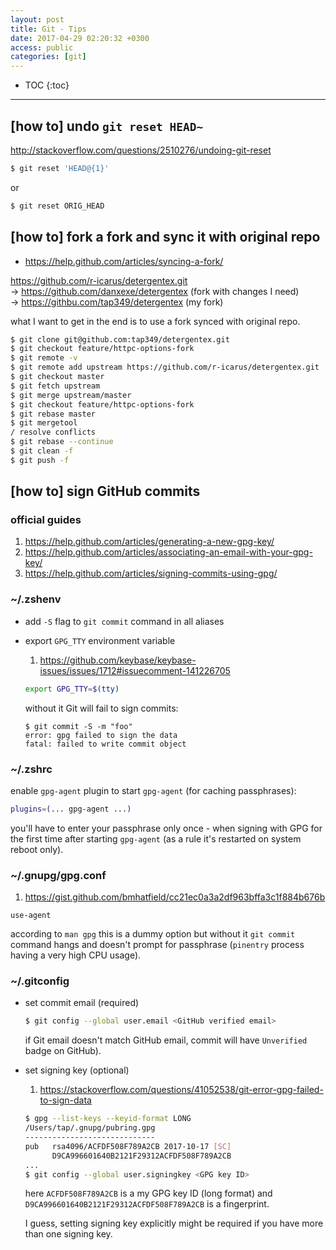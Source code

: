 ```yaml
---
layout: post
title: Git - Tips
date: 2017-04-29 02:20:32 +0300
access: public
categories: [git]
---
```


<!-- more -->

* TOC
{:toc}
<hr>

## [how to] undo `git reset HEAD~`

<http://stackoverflow.com/questions/2510276/undoing-git-reset>

```sh
$ git reset 'HEAD@{1}'
```

or

```sh
$ git reset ORIG_HEAD
```

## [how to] fork a fork and sync it with original repo

- <https://help.github.com/articles/syncing-a-fork/>

<https://github.com/r-icarus/detergentex.git>
<br>-> <https://github.com/danxexe/detergentex> (fork with changes I need)
<br>-> <https://githbu.com/tap349/detergentex> (my fork)

what I want to get in the end is to use a fork synced with original repo.

```sh
$ git clone git@github.com:tap349/detergentex.git
$ git checkout feature/httpc-options-fork
$ git remote -v
$ git remote add upstream https://github.com/r-icarus/detergentex.git
$ git checkout master
$ git fetch upstream
$ git merge upstream/master
$ git checkout feature/httpc-options-fork
$ git rebase master
$ git mergetool
/ resolve conflicts
$ git rebase --continue
$ git clean -f
$ git push -f
```

## [how to] sign GitHub commits

### official guides

1. <https://help.github.com/articles/generating-a-new-gpg-key/>
2. <https://help.github.com/articles/associating-an-email-with-your-gpg-key/>
3. <https://help.github.com/articles/signing-commits-using-gpg/>

### ~/.zshenv

- add `-S` flag to `git commit` command in all aliases
- export `GPG_TTY` environment variable

  1. <https://github.com/keybase/keybase-issues/issues/1712#issuecomment-141226705>

  ```zsh
  export GPG_TTY=$(tty)
  ```

  without it Git will fail to sign commits:

  ```
  $ git commit -S -m "foo"
  error: gpg failed to sign the data
  fatal: failed to write commit object
  ```

### ~/.zshrc

enable `gpg-agent` plugin to start `gpg-agent` (for caching passphrases):

```zsh
plugins=(... gpg-agent ...)
```

you'll have to enter your passphrase only once - when signing with GPG
for the first time after starting `gpg-agent` (as a rule it's restarted
on system reboot only).

### ~/.gnupg/gpg.conf

1. <https://gist.github.com/bmhatfield/cc21ec0a3a2df963bffa3c1f884b676b>

```gpg
use-agent
```

according to `man gpg` this is a dummy option but without it
`git commit` command hangs and doesn't prompt for passphrase
(`pinentry` process having a very high CPU usage).

### ~/.gitconfig

- set commit email (required)

  ```sh
  $ git config --global user.email <GitHub verified email>
  ```

  if Git email doesn't match GitHub email,
  commit will have `Unverified` badge on GitHub).

- set signing key (optional)

  1. <https://stackoverflow.com/questions/41052538/git-error-gpg-failed-to-sign-data>

  ```sh
  $ gpg --list-keys --keyid-format LONG
  /Users/tap/.gnupg/pubring.gpg
  -----------------------------
  pub   rsa4096/ACFDF508F789A2CB 2017-10-17 [SC]
        D9CA996601640B2121F29312ACFDF508F789A2CB
  ...
  $ git config --global user.signingkey <GPG key ID>
  ```

  here `ACFDF508F789A2CB` is a my GPG key ID (long format) and
  `D9CA996601640B2121F29312ACFDF508F789A2CB` is a fingerprint.

  I guess, setting signing key explicitly might be required if
  you have more than one signing key.
